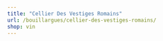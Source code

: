 ```yaml
---
title: "Cellier Des Vestiges Romains"
url: /bouillargues/cellier-des-vestiges-romains/
shop: vin
---
```

